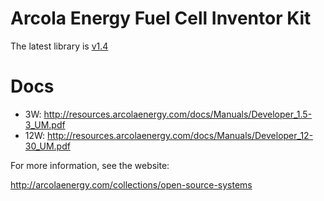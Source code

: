 # Arcola Energy Fuel Cell Inventor Kit

The latest library is [v1.4](https://github.com/ArcolaEnergy/fuel-cell-inventor-kit/blob/master/H2MDK_v1.4.zip?raw=true)

# Docs

* 3W: http://resources.arcolaenergy.com/docs/Manuals/Developer_1.5-3_UM.pdf
* 12W: http://resources.arcolaenergy.com/docs/Manuals/Developer_12-30_UM.pdf

For more information, see the website:

http://arcolaenergy.com/collections/open-source-systems
